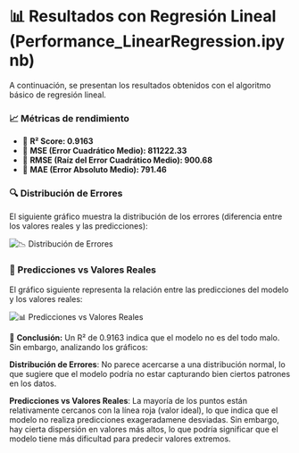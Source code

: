 # 📊 Resultados con Regresión Lineal (Performance_LinearRegression.ipynb)

A continuación, se presentan los resultados obtenidos con el algoritmo básico de regresión lineal.

### 📈 Métricas de rendimiento  
- 🔹 **R² Score: 0.9163**  
- 🔹 **MSE (Error Cuadrático Medio): 811222.33**  
- 🔹 **RMSE (Raíz del Error Cuadrático Medio): 900.68**  
- 🔹 **MAE (Error Absoluto Medio): 791.46**  

### 🔍 Distribución de Errores  
El siguiente gráfico muestra la distribución de los errores (diferencia entre los valores reales y las predicciones):  

![📉 Distribución de Errores](https://github.com/user-attachments/assets/1f8e47a6-e93f-476e-8120-482412995e37)

### 🎯 Predicciones vs Valores Reales  
El gráfico siguiente representa la relación entre las predicciones del modelo y los valores reales:  

![📊 Predicciones vs Valores Reales](https://github.com/user-attachments/assets/7f2e2b2c-ee3c-4383-8fbd-88544272c153)  

📌 **Conclusión:** Un R² de 0.9163 indica que el modelo no es del todo malo. Sin embargo, analizando los gráficos:  

**Distribución de Errores**: No parece acercarse a una distribución normal, lo que sugiere que el modelo podría no estar capturando bien ciertos patrones en los datos.

**Predicciones vs Valores Reales**: La mayoría de los puntos están relativamente cercanos con la línea roja (valor ideal), lo que indica que el modelo no realiza predicciones exageradamene desviadas. Sin embargo, hay cierta dispersión en valores más altos, lo que podría significar que el modelo tiene más dificultad para predecir valores extremos.   
